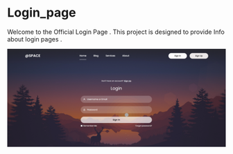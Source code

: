 # Login_page
Welcome to the Official Login Page . This project is designed to provide Info about login pages .

![image alt](https://github.com/chrohitha18/Login_page/blob/4a5bafc5479b9469b9cbd548dcfbac9c16eab68a/Screenshot%202025-04-06%20111241.png)
